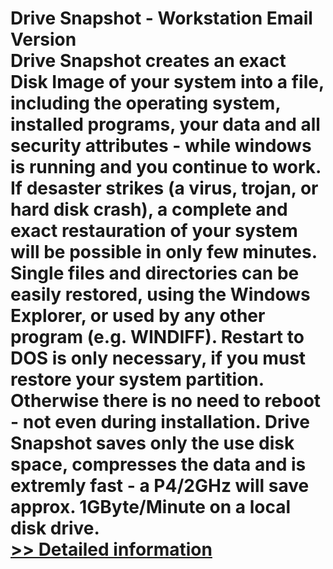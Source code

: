 # Drive Snapshot - Workstation Email Version<br />Drive Snapshot creates an exact Disk Image of your system into a file, including the operating system, installed programs, your data and all security attributes - while windows is running and you continue to work. If desaster strikes (a virus, trojan, or hard disk crash), a complete and exact restauration of your system will be possible in only few minutes. Single files and directories can be easily restored, using the Windows Explorer, or used by any other program (e.g. WINDIFF). Restart to DOS is only necessary, if you must restore your system partition. Otherwise there is no need to reboot - not even during installation. Drive Snapshot saves only the use disk space, compresses the data and is extremly fast - a P4/2GHz will save approx. 1GByte/Minute on a local disk drive.<br />[>> Detailed information](https://secure.shareit.com/shareit/product.html?productid=188021&affiliateid=200057808)